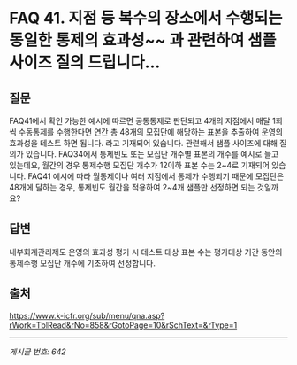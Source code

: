 # FAQ 41. 지점 등 복수의 장소에서 수행되는 동일한 통제의 효과성~~ 과 관련하여 샘플 사이즈 질의 드립니다...

## 질문
FAQ41에서 확인 가능한 예시에 따르면 공통통제로 판단되고 4개의 지점에서 매달 1회씩 수동통제를 수행한다면 연간 총 48개의 모집단에 해당하는 표본을 추출하여 운영의 효과성을 테스트 하면 됩니다. 라고 기재되어 있습니다.
관련해서 샘플 사이즈에 대해 질의가 있습니다.
FAQ34에서 통제빈도 또는 모집단 개수별 표본의 개수를 예시로 들고 있는데요,
월간의 경우 통제수행 모집단 개수가 12이하 표본 수는 2~4로 기재되어 있습니다.
FAQ41 예시에 따라 월통제이나 여러 지점에서 통제가 수행되기 때문에 모집단은 48개에 달하는 경우, 통제빈도 월간을 적용하여 2~4개 샘플만 선정하면 되는 것일까요?

## 답변
내부회계관리제도 운영의 효과성 평가 시 테스트 대상 표본 수는 평가대상 기간 동안의 통제수행 모집단 개수에 기초하여 선정합니다.

## 출처
https://www.k-icfr.org/sub/menu/qna.asp?rWork=TblRead&rNo=858&rGotoPage=10&rSchText=&rType=1

---
*게시글 번호: 642*
